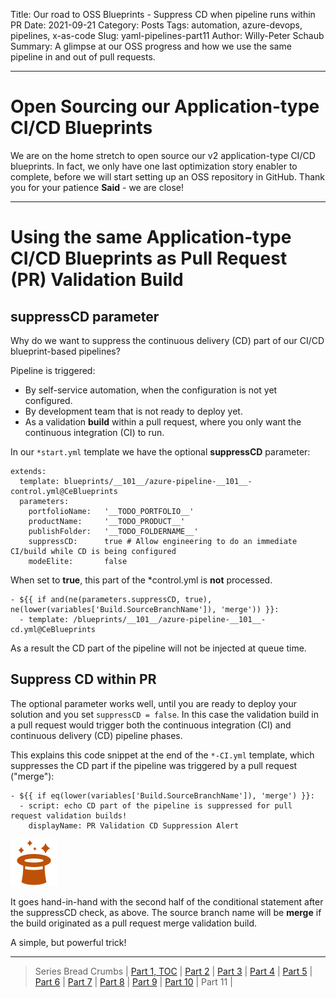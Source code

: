 Title: Our road to OSS Blueprints - Suppress CD when pipeline runs within PR
Date: 2021-09-21
Category: Posts
Tags: automation, azure-devops, pipelines, x-as-code
Slug: yaml-pipelines-part11
Author: Willy-Peter Schaub
Summary: A glimpse at our OSS progress and how we use the same pipeline in and out of pull requests. 

---

# Open Sourcing our Application-type CI/CD Blueprints

We are on the home stretch to open source our v2 application-type CI/CD blueprints. In fact, we only have one last optimization story enabler to complete, before we will start setting up an OSS repository in GitHub. Thank you for your patience **Said** - we are close!

---

# Using the same Application-type CI/CD Blueprints as Pull Request (PR) Validation Build 

## suppressCD parameter

Why do we want to suppress the continuous delivery (CD) part of our CI/CD blueprint-based pipelines?

Pipeline is triggered:

- By self-service automation, when the configuration is not yet configured.
- By development team that is not ready to deploy yet.
- As a validation **build** within a pull request, where you only want the continuous integration (CI) to run.

In our ```*start.yml``` template we have the optional **suppressCD** parameter:

```
extends:
  template: blueprints/__101__/azure-pipeline-__101__-control.yml@CeBlueprints
  parameters:
    portfolioName:   '__TODO_PORTFOLIO__'
    productName:     '__TODO_PRODUCT__'
    publishFolder:   '__TODO_FOLDERNAME__'
    suppressCD:      true # Allow engineering to do an immediate CI/build while CD is being configured
    modeElite:       false
```

When set to **true**, this part of the *control.yml is **not** processed. 

```
- ${{ if and(ne(parameters.suppressCD, true), ne(lower(variables['Build.SourceBranchName']), 'merge')) }}:
  - template: /blueprints/__101__/azure-pipeline-__101__-cd.yml@CeBlueprints
```

As a result the CD part of the pipeline will not be injected at queue time.

## Suppress CD within PR

The optional parameter works well, until you are ready to deploy your solution and you set ```suppressCD = false```. In this case the validation build in a pull request would trigger both the continuous integration (CI) and continuous delivery (CD) pipeline phases. 

This explains this code snippet at the end of the ```*-CI.yml``` template, which suppresses the CD part if the pipeline was triggered by a pull request ("merge"):

```
- ${{ if eq(lower(variables['Build.SourceBranchName']), 'merge') }}:
  - script: echo CD part of the pipeline is suppressed for pull request validation builds! 
    displayName: PR Validation CD Suppression Alert
```

![magic](/images/yaml-pipelines-part11.png)

It goes hand-in-hand with the second half of the conditional statement after the suppressCD check, as above. The source branch name will be **merge** if the build originated as a pull request merge validation build.

A simple, but powerful trick!

---

> Series Bread Crumbs | [Part 1, TOC](/why-pipelines-part1.html) | [Part 2](/yaml-pipelines-part2.html) | [Part 3](/yaml-pipelines-part3.html) | [Part 4](/yaml-pipelines-part4.html) | [Part 5](/yaml-pipelines-part5.html) | [Part 6](/yaml-pipelines-part6.html) | [Part 7](/yaml-pipelines-part7.html) | [Part 8](/yaml-pipelines-part8.html) | [Part 9](/yaml-pipelines-part9.html) | [Part 10](/yaml-pipelines-part10.html) | Part 11 |

